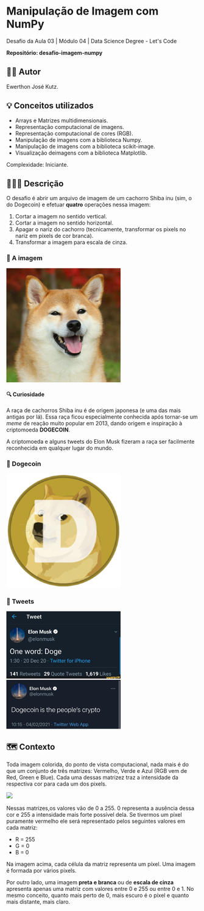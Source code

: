 # Manipulação de Imagem com NumPy

Desafio da Aula 03 | Módulo 04 | Data Science Degree - Let's Code

**Repositório: desafio-imagem-numpy**

## 👨‍💻 Autor
Ewerthon José Kutz.

## 💡 Conceitos utilizados
- Arrays e Matrizes multidimensionais.
- Representação computacional de imagens.
- Representação computacional de cores (RGB).
- Manipulação de imagens com a biblioteca Numpy.
- Manipulação de imagens com a biblioteca scikit-image.
- Visualização deimagens com a biblioteca Matplotlib.

Complexidade: Iniciante.

## 👨🏻‍🏫 Descrição
O desafio é abrir um arquivo de imagem de um cachorro Shiba inu (sim, o do Dogecoin) e efetuar **quatro** operações nessa imagem:

1. Cortar a imagem no sentido vertical.
2. Cortar a imagem no sentido horizontal.
3. Apagar o nariz do cachorro (tecnicamente, transformar os pixels no nariz em pixels de cor branca).
4. Transformar a imagem para escala de cinza.

### 🌇 A imagem
<img src="imgs/shiba_inu.jpg" width="300">

#### 🔍 Curiosidade

A raça de cachorros Shiba inu é de origem japonesa (e uma das mais antigas por lá). Essa raça ficou especialmente conhecida após tornar-se um *meme* de reação muito popular em 2013, dando origem e inspiração à criptomoeda **DOGECOIN**.

A criptomoeda e alguns tweets do Elon Musk fizeram a raça ser facilmente reconhecida em qualquer lugar do mundo.

### 🌇 Dogecoin
<img src="imgs/dogecoin.png" width="300">

### 🌇 Tweets
<img src="imgs/tweet1.jpg" width="300">

<img src="imgs/tweet2.jpg" width="300">

## 🗺 Contexto

Toda imagem colorida, do ponto de vista computacional, nada mais é do que um conjunto de três matrizes: Vermelho, Verde e Azul (RGB vem de Red, Green e Blue). Cada uma dessas matrizez traz a intensidade da respectiva cor para cada um dos pixels.

<img src="imgs/rgb_matrix.png" width="300">

Nessas matrizes,os valores vão de 0 a 255. 0 representa a ausência dessa cor e 255 a intensidade mais forte possível dela. Se tivermos um píxel puramente vermelho ele será representado pelos seguintes valores em cada matriz:

- R = 255
- G = 0
- B = 0

Na imagem acima, cada célula da matriz representa um píxel. Uma imagem é formada por vários pixels.

Por outro lado, uma imagem **preta e branca** ou de **escala de cinza** apresenta apenas uma matriz com valores entre 0 e 255 ou entre 0 e 1. No mesmo conceito, quanto mais perto de 0, mais escuro é o píxel e quanto mais distante, mais claro.
